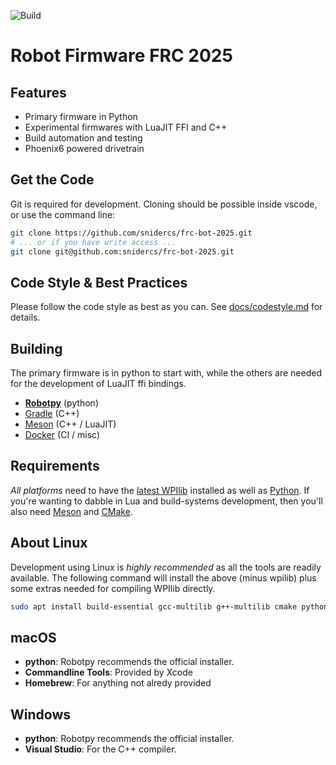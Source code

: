 ![Build](https://github.com/snidercs/frc-bot-2025/actions/workflows/build.yml/badge.svg)
# Robot Firmware FRC 2025
## Features
- Primary firmware in Python
- Experimental firmwares with LuaJIT FFI and C++
- Build automation and testing
- Phoenix6 powered drivetrain

## Get the Code
Git is required for development.  Cloning should be possible inside vscode, or use the command line:

```bash
git clone https://github.com/snidercs/frc-bot-2025.git
# ... or if you have write access ...
git clone git@github.com:snidercs/frc-bot-2025.git
```

## Code Style & Best Practices
Please follow the code style as best as you can.  See [docs/codestyle.md](docs/codestyle.md) for details.

## Building
The primary firmware is in python to start with, while the others are needed for the development of LuaJIT ffi bindings.
* **[Robotpy](docs/build-python.md)** (python)
* [Gradle](docs/build-gradle.md) (C++)
* [Meson](docs/build-meson.md) (C++ / LuaJIT)
* [Docker](docs/docker.md) (CI / misc)

## Requirements
*All platforms* need to have the [latest WPIlib](https://github.com/wpilibsuite/allwpilib/releases) installed as well as [Python](https://www.python.org/downloads/). If you're wanting to dabble in Lua and build-systems development, then you'll also need [Meson](https://mesonbuild.com/Getting-meson.html) and [CMake](https://cmake.org).

## About Linux
Development using Linux is *highly recommended* as all the tools are readily available.  The following command will install the above (minus wpilib) plus some extras needed for compiling WPIlib directly.

```bash
sudo apt install build-essential gcc-multilib g++-multilib cmake python3 python3-pip meson protobuf-compiler libprotobuf-dev libprotoc-dev libopencv-dev clang
```

## macOS
* **python**: Robotpy recommends the official installer.
* **Commandline Tools**: Provided by Xcode
* **Homebrew**: For anything not alredy provided

## Windows
* **python**: Robotpy recommends the official installer.
* **Visual Studio**: For the C++ compiler.
